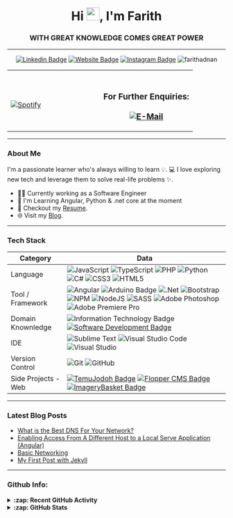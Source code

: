 <h1 align="center">Hi <img src="https://github.com/vimalverma558/vimalverma558/blob/v2/img/Hi.gif" width="30px">, I'm Farith</h1>
<h3 align="center">WITH GREAT KNOWLEDGE COMES GREAT POWER</h3>

---

<div align="center">

[![Linkedin Badge](https://img.shields.io/badge/LinkedIn-blue?style=flat&logo=linkedin&labelColor=blue&link=https://linkedin.com/in/farith-syariffudin/)](https://linkedin.com/in/farith-syariffudin/) [![Website Badge](https://img.shields.io/badge/-Website-47CCCC?style=flat&logo=Google-Chrome&logoColor=white&link=https://farithadnan.com)](https://farithadnan.com) [![Instagram Badge](https://img.shields.io/badge/-Instagram-E4405F?style=flat&logo=instagram&logoColor=white&link=https://instagram.com/farith.adnan/)](https://instagram.com/farith.adnan) <img src="https://komarev.com/ghpvc/?username=farithadnan&label=Profile%20views&color=0e75b6&style=flat" alt="farithadnan" /> 

</div>


<div align="center">
  <table width="100%"> 
    <tr>
      <td width="50%">

  &nbsp; <br>
              [![Spotify](https://spotify-now-playing-blue-eight.vercel.app/api/spotify)](https://open.spotify.com/user/ayiedfarith)
      </td>
      <td width="50%">
        <br>
        <h3 align="center">For Further Enquiries:<br><br>
          [![E-Mail](https://img.shields.io/badge/email-reveal-2a8?style=flat-square&logo=gmail&logoColor=white)](https://mailhide.io/e/wS1sK3Rg)
        </h3>
      </td>
    </tr>
  </table>
</div>

---

### About Me

I'm a passionate learner who's always willing to learn 💡. 💻 I love exploring new tech and leverage them to solve real-life problems ✨.

- 👨‍💻 Currently working as a Software Engineer
- 🌱 I'm Learning Angular, Python & .net core at the moment
- 📝 Checkout my [Resume](https://github.com/farithadnan/farithadnan.github.io/tree/master/assets/file/Resume-Farith-Adnan.pdf).
- 🌐 Visit my [Blog][website].

---

### Tech Stack
Category                 | Data  
-------------------------|------
Language                 | ![JavaScript](https://img.shields.io/badge/javascript-%23323330.svg?style=flat&logo=javascript&logoColor=%23F7DF1E) ![TypeScript](https://img.shields.io/badge/typescript-%23007ACC.svg?style=flat&logo=typescript&logoColor=white) ![PHP](https://img.shields.io/badge/php-%23777BB4.svg?style=flat&logo=php&logoColor=white) ![Python](https://img.shields.io/badge/python-3670A0?style=flat&logo=python&logoColor=ffdd54) ![C#](https://img.shields.io/badge/c%23-%23239120.svg?style=flat&logo=c-sharp&logoColor=white) ![CSS3](https://img.shields.io/badge/css3-%231572B6.svg?style=flat&logo=css3&logoColor=white) ![HTML5](https://img.shields.io/badge/html5-%23E34F26.svg?style=flat&logo=html5&logoColor=white)
Tool / Framework         | ![Angular](https://img.shields.io/badge/angular-%23DD0031.svg?style=flat&logo=angular&logoColor=white) ![Arduino Badge](https://img.shields.io/badge/-Arduino-00979D?style=flat&logo=Arduino&logoColor=white) ![.Net](https://img.shields.io/badge/.NET-5C2D91?style=flat&logo=.net&logoColor=white) ![Bootstrap](https://img.shields.io/badge/bootstrap-%23563D7C.svg?style=flat&logo=bootstrap&logoColor=white) ![NPM](https://img.shields.io/badge/NPM-%23000000.svg?style=flat&logo=npm&logoColor=white) ![NodeJS](https://img.shields.io/badge/node.js-6DA55F?style=flat&logo=node.js&logoColor=white) ![SASS](https://img.shields.io/badge/SASS-hotpink.svg?style=flat&logo=SASS&logoColor=white) ![Adobe Photoshop](https://img.shields.io/badge/adobephotoshop-%2331A8FF.svg?style=flat&logo=adobephotoshop&logoColor=white) ![Adobe Premiere Pro](https://img.shields.io/badge/Adobe%20Premiere%20Pro-9999FF.svg?style=flat&logo=Adobe%20Premiere%20Pro&logoColor=white)
Domain Knownledge        | ![Information Technology Badge](https://img.shields.io/badge/-Information%20Technology-FAB040?style=flat&logoColor=white) [![Software Development Badge](https://img.shields.io/badge/-Software%20Development-FF6600?style=flat&logoColor=white)](https://github.com/search?q=user%3Azmcx16&type=Repositories) 
IDE                      | ![Sublime Text](https://img.shields.io/badge/sublime_text-%23575757.svg?style=flat&logo=sublime-text&logoColor=important) ![Visual Studio Code](https://img.shields.io/badge/Visual%20Studio%20Code-0078d7.svg?style=flat&logo=visual-studio-code&logoColor=white) 	![Visual Studio](https://img.shields.io/badge/Visual%20Studio-5C2D91.svg?style=flat&logo=visual-studio&logoColor=white)
Version Control          |  ![Git](https://img.shields.io/badge/git-%23F05033.svg?style=flat&logo=git&logoColor=white) ![GitHub](https://img.shields.io/badge/github-%23121011.svg?style=flat&logo=github&logoColor=white)
Side Projects - Web      | [![TemuJodoh Badge](https://img.shields.io/badge/-TemuJodoh-00fa9a?style=flat&logoColor=white)](https://github.com/farithadnan/TemuJodoh) [![Flopper CMS Badge](https://img.shields.io/badge/-Flopper%20CMS-00eeff?style=flat&logoColor=white)](https://github.com/farithadnan/Flopper-CMS) [![ImageryBasket Badge](https://img.shields.io/badge/-ImageryBasket-gold?style=flat&logoColor=white)](https://github.com/farithadnan/ImageryBasket)

---

### Latest Blog Posts
<!-- BLOG-POST-LIST:START -->
- [What is the Best DNS For Your Network?](https://farithadnan.com/suitable-dns-for-your-network/)
- [Enabling Access From A Different Host to a Local Serve Application &lpar;Angular&rpar;](https://farithadnan.com/enabling-access-from-different-host/)
- [Basic Networking](https://farithadnan.com/basic-networking/)
- [My First Post with Jekyll](https://farithadnan.com/first-post/)
<!-- BLOG-POST-LIST:END -->

---

### Github Info:
<details>
  <summary><b>:zap: Recent GitHub Activity</b></summary>
  <!--START_SECTION:activity-->


1. 🎉 Merged PR [#2](https://github.com/farithadnan/farithadnan.github.io/pull/2) in [farithadnan/farithadnan.github.io](https://github.com/farithadnan/farithadnan.github.io)
2. 💪 Opened PR [#2](https://github.com/farithadnan/farithadnan.github.io/pull/2) in [farithadnan/farithadnan.github.io](https://github.com/farithadnan/farithadnan.github.io)
3. ❗️ Closed issue [#1](https://github.com/farithadnan/Toolbox-Web/issues/1) in [farithadnan/Toolbox-Web](https://github.com/farithadnan/Toolbox-Web)
4. ❗️ Opened issue [#1](https://github.com/farithadnan/Toolbox-Web/issues/1) in [farithadnan/Toolbox-Web](https://github.com/farithadnan/Toolbox-Web)

  <!--END_SECTION:activity-->
</details>

<details>
  <summary><b>:zap: GitHub Stats</b></summary>
  <div align="center" style="margin-top: 10px">
    <table width="100%"> 
      <tr>
        <td width="100%">
          <img height="180em" alt="Farith's GitHub stat" src="https://github-readme-stats-xi-virid.vercel.app/api?username=farithadnan&count_private=true&show_icons=true" />
          <img height="180em" src="https://github-readme-stats.vercel.app/api/top-langs?username=farithadnan&show_icons=true&locale=en&layout=compact&langs_count=7&hide_border=true&hide=c" alt="farithadnan"/>
        </td>
      </tr>
    </table>
  </div>
</details>




[website]: https://farithadnan.com

